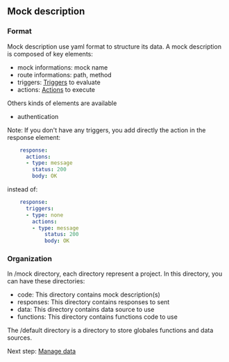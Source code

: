 ## Mock description

### Format
Mock description use yaml format to structure its data.
A mock description is composed of key elements:
* mock informations: mock name
* route informations: path, method
* triggers: [Triggers](./trigger.md) to evaluate
* actions: [Actions](./action.md) to execute

Others kinds of elements are available
* authentication

Note: If you don't have any triggers, you add directly the action in the response element:
```yaml
    response:
      actions:
      - type: message
        status: 200
        body: OK
```
instead of:
```yaml
    response:
      triggers:
      - type: none
        actions:
        - type: message
            status: 200
            body: OK
```

### Organization

In /mock directory, each directory represent a project.
In this directory, you can have these directories:
* code: This directory contains mock description(s)
* responses: This directory contains responses to sent
* data: This directory contains data source to use
* functions: This directory contains functions code to use

The /default directory is a directory to store globales functions and data sources.

Next step: [Manage data](./data.md)